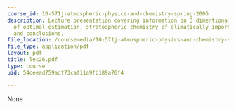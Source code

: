 ```yaml
---
course_id: 10-571j-atmospheric-physics-and-chemistry-spring-2006
description: Lecture presentation covering information on 3 dimentional gloabl model
  of optimal estimation, stratospheric chemistry of climatically important species
  and conclusions.
file_location: /coursemedia/10-571j-atmospheric-physics-and-chemistry-spring-2006/54deead759adf73caf11a9fb189a76f4_lec26.pdf
file_type: application/pdf
layout: pdf
title: lec26.pdf
type: course
uid: 54deead759adf73caf11a9fb189a76f4

---
```

None